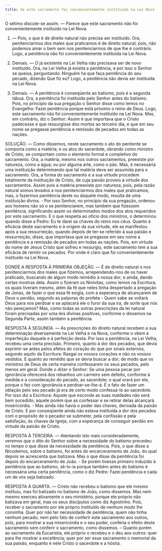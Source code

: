 ```yaml
---
title: Se este sacramento foi convenientemente instituído na Lei Nova
---
```


O sétimo discute-se assim. — Parece que este sacramento não foi convenientemente instituído na Lei Nova. 

1. — Pois, o que é de direito natural não precisa ser instituído. Ora, penitenciarmos dos males que praticamos é de direito natural; pois, não podemos amar o bem sem nos penitenciarmos de que lhe é contrário. Logo, a penitência não foi convenientemente instituída na Lei Nova.  

2. Demais. — O já existente na Lei Velha não precisava ser de novo instituído. Ora, na Lei Velha já existia a penitência, e por isso o Senhor se queixa, perguntando: Ninguém há que faça penitência do seu pecado, dizendo Que fiz eu? Logo, a penitência não devia ser instituída na Lei Nova.  

3. Demais. — A penitência é conseqüente ao batismo, pois é a segunda tábua. Ora, a penitência foi instituída pelo Senhor antes do batismo. Pois, no princípio da sua pregação o Senhor disse como lemos no Evangelho: Fazei penitência porque está próximo o reino de Deus. Logo, este sacramento não foi convenientemente instituído na Lei Nova.  Mas, em contrário, diz o Senhor: Assim é que importava que o Cristo padecesse e que ressurgisse dos mortos ao terceiro dia, e que em seu nome se pregasse penitência e remissão de pecados em todas as nações.  

SOLUÇÃO. — Como dissemos, neste sacramento o ato do penitente se comporta como a matéria; e os atos do sacerdote, obrando como ministro de Cristo, se comportam como o elemento formal e completivo do sacramento. Ora, a matéria, mesmo nos outros sacramentos, preexiste por natureza, como a água; ou por alguma arte, como o pão. Mas, é necessária uma instituição determinando que tal matéria deva ser assumida para o sacramento. Ora, a forma do sacramento e a sua virtude procedem totalmente da instituição de Cristo, de cuja paixão proveio a virtude dos sacramentos. Assim pois a matéria preexiste por natureza; pois, pela razão natural somos levados a nos penitenciarmos dos males que praticamos; mas, o fazermos penitência deste ou daquele modo, resulta de uma instituição divina. - Por isso Senhor, no princípio da sua pregação, ordenou aos homens não só o se penitenciarem, mas também que fizessem penitência, significando assim os determinados modos dos atos requeridos por este sacramento. E o que respeita ao ofício dos ministros, o determinou quando disse a Pedro: Eu te darei as chaves do reino nos céus. Quanto à eficácia deste sacramento e à origem da sua virtude, ele as manifestou após a sua ressurreição, quando depois de ter-se referido à sua paixão e ressurreição, disse, que importava que se pregasse em seu nome a penitência e a remissão de pecados em todas as nações. Pois, em virtude do nome de Jesus Cristo que sofreu e ressurgiu, este sacramento tem a sua eficácia de remitir os pecados. Por onde é claro que foi convenientemente instituído na Lei Nova.  

DONDE A RESPOSTA À PRIMEIRA OBJEÇÃO. — É de direito natural o nos penitenciarmos dos males que fizemos, arrependendo-nos de os haver praticado, buscando de algum modo remédio à nossa dor; e ainda, dando certas mostras dela. Assim o fizeram os Ninívitas, como lemos na Escritura; os quais tiveram mesmo, além da fé que neles tinha despertado a pregação de Jonas, de fazer o que essa fé exigia, com a esperança de alcançarem de Deus o perdão, segundo as palavras do profeta - Quem sabe se voltará Deus para nos perdoar e se aplacará ele o furor da sua ira, de sorte que nós não pereçamos? Mas, como todas as outras prescrições da lei natural foram precisadas por uma leis divinas positivas, conforme o dissemos na Segunda Parte, assim também a penitência.  

RESPOSTA À SEGUNDA. — As prescrições do direito natural recebem a sua determinação diversamente na Lei Velha e na Nova, conforme o vêem à imperfeição daquela e à perfeição desta. Por isso a penitência, na Lei Velha, recebeu uma certa precisão. Primeiro, quanto à dor dos pecados, que devia exprimir-se antes pelos afetos do coração do que por sinais externos, segundo aquilo da Escritura: Rasgai os vossos corações e não os vossos vestidos. E quanto ao remédio que se devia buscar a dor; de modo que os ministros de Deus de certa maneira confessarem os seus pecados, pelo menos em geral. Donde o dizer o Senhor: Se uma pessoa pecar por ignorância oferecerá dos rebanhos um carneiro sem defeito, conforme à medida e a consideração do pecado, ao sacerdote; o qual orará por ele, porque o fez com ignorância e perdoar-se-lhe-á. E o fato de fazer um oblação pelo seu pecado já era de certo modo confessá-lo ao sacerdote. Por isso diz a Escritura: Aquele que esconde as suas maldades não será bem sucedido; aquele porém que as confessar e se retirar delas alcançará misericórdia. - Mas ainda não havia o poder das chaves, derivada da paixão de Cristo. E por conseqüente ainda não estava instituída a dor dos pecados com o propósito de o pecador se submeter, pela confissão e pela satisfação, às chaves da Igreja, com a esperança de conseguir perdão em virtude da paixão de Cristo.  

RESPOSTA À TERCEIRA. — Atentando isto mais consideradamente, veremos que o dito do Senhor sobre a necessidade do batismo precedeu no tempo o que disse da necessidade da penitência. Pois, o que disse a Nicodemos, sobre o batismo, foi antes do encarceramento de João, do qual depois se acrescenta que batizava. Mas o que disse da penitência foi depois do encarceramento de João. - Se porém tivesse primeiro induzido à penitência que ao batismo, sê-lo-ia porque também antes do batismo é necessária uma certa penitência, como o diz Pedro: Fazei penitência e cada um de vós seja batizado.  

RESPOSTA À QUARTA. — Cristo não recebeu o batismo que ele mesmo instituiu, mas foi batizado no batismo de João, como dissemos. Mas nem mesmo exerceu ativamente o seu ministério, porque ele próprio não batizava em geral, mas os seus discípulos como diz Agostinho. Pois, receber o sacramento por ele próprio instituído de nenhum modo lhe convinha. Quer por não ter necessidade de penitência, quem não tinha nenhum pecado; nem pelo fato de conferir este sacramento aos outros, pois, para mostrar a sua misericórdia e o seu poder, conferia o efeito deste sacramento sem conferir o sacramento, como dissemos. – Quanto porém ao sacramento da Eucaristia, ele próprio o recebeu e o deu aos outros: quer para lhe mostrar a excelência; quer por ser esse sacramento o memorial da sua paixão, enquanto é nele Cristo o sacerdote e a hóstia.